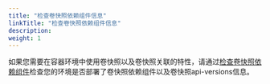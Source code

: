 ```yaml
---
title: "检查卷快照依赖组件信息"
linkTitle: "检查卷快照依赖组件信息"
description: 
weight: 1
---
```


如果您需要在容器环境中使用卷快照以及卷快照关联的特性，请通过[检查卷快照依赖组件](/v4.5.0/installation-and-deployment/installation-preparations/checking-volume-snapshot-dependent-components)检查您的环境是否部署了卷快照依赖组件以及卷快照api-versions信息。

